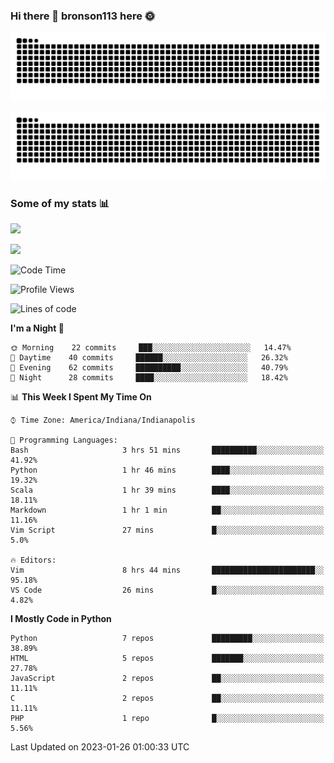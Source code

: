### Hi there 👋 bronson113 here 🌞
<div align="center">

![GitHub Snake Light](https://raw.githubusercontent.com/bronson113/bronson113/snake/github-snake.svg#gh-light-mode-only)

![GitHub Snake dark](https://raw.githubusercontent.com/bronson113/bronson113/snake/github-snake-dark.svg#gh-dark-mode-only)

</div>

### Some of my stats 📊
![](https://github-readme-stats-sigma-five.vercel.app/api?username=bronson113&theme=transparent&show_icons=true)

![](https://github-readme-stats-sigma-five.vercel.app/api/top-langs/?username=bronson113&theme=transparent&layout=compact&card_width=445)



<!--START_SECTION:waka-->
![Code Time](http://img.shields.io/badge/Code%20Time-20%20hrs%204%20mins-blue)

![Profile Views](http://img.shields.io/badge/Profile%20Views-14-blue)

![Lines of code](https://img.shields.io/badge/From%20Hello%20World%20I%27ve%20Written-119%20Thousand%20lines%20of%20code-blue)

**I'm a Night 🦉** 

```text
🌞 Morning    22 commits     ███░░░░░░░░░░░░░░░░░░░░░░   14.47% 
🌆 Daytime    40 commits     ██████░░░░░░░░░░░░░░░░░░░   26.32% 
🌃 Evening    62 commits     ██████████░░░░░░░░░░░░░░░   40.79% 
🌙 Night      28 commits     ████░░░░░░░░░░░░░░░░░░░░░   18.42%

```


📊 **This Week I Spent My Time On** 

```text
⌚︎ Time Zone: America/Indiana/Indianapolis

💬 Programming Languages: 
Bash                     3 hrs 51 mins       ██████████░░░░░░░░░░░░░░░   41.92% 
Python                   1 hr 46 mins        ████░░░░░░░░░░░░░░░░░░░░░   19.32% 
Scala                    1 hr 39 mins        ████░░░░░░░░░░░░░░░░░░░░░   18.11% 
Markdown                 1 hr 1 min          ██░░░░░░░░░░░░░░░░░░░░░░░   11.16% 
Vim Script               27 mins             █░░░░░░░░░░░░░░░░░░░░░░░░   5.0%

🔥 Editors: 
Vim                      8 hrs 44 mins       ███████████████████████░░   95.18% 
VS Code                  26 mins             █░░░░░░░░░░░░░░░░░░░░░░░░   4.82%

```

**I Mostly Code in Python** 

```text
Python                   7 repos             █████████░░░░░░░░░░░░░░░░   38.89% 
HTML                     5 repos             ███████░░░░░░░░░░░░░░░░░░   27.78% 
JavaScript               2 repos             ██░░░░░░░░░░░░░░░░░░░░░░░   11.11% 
C                        2 repos             ██░░░░░░░░░░░░░░░░░░░░░░░   11.11% 
PHP                      1 repo              █░░░░░░░░░░░░░░░░░░░░░░░░   5.56%

```



 Last Updated on 2023-01-26 01:00:33 UTC
<!--END_SECTION:waka-->
